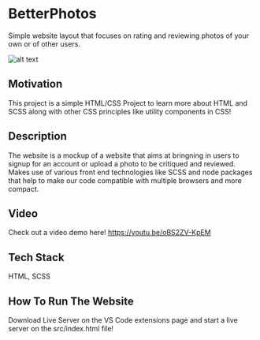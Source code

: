 # BetterPhotos
Simple website layout that focuses on rating and reviewing photos of your own or of other users.

![alt text](https://github.com/nartcire/markdown-here/raw/master/BetterPhotos.png)

## Motivation

This project is a simple HTML/CSS Project to learn more about HTML and SCSS along with other CSS principles like utility components in CSS!

## Description

The website is a mockup of a website that aims at bringning in users to signup for an account or upload a photo to be critiqued and reviewed. Makes use of various front end technologies like SCSS and node packages that help to make our code compatible with multiple browsers and more compact.

## Video

Check out a video demo here! https://youtu.be/oBS2ZV-KpEM

## Tech Stack

HTML, SCSS

## How To Run The Website

Download Live Server on the VS Code extensions page and start a live server on the src/index.html file!
